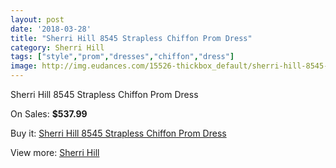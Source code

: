 ```yaml
---
layout: post
date: '2018-03-28'
title: "Sherri Hill 8545 Strapless Chiffon Prom Dress"
category: Sherri Hill
tags: ["style","prom","dresses","chiffon","dress"]
image: http://img.eudances.com/15526-thickbox_default/sherri-hill-8545-strapless-chiffon-prom-dress.jpg
---
```

Sherri Hill 8545 Strapless Chiffon Prom Dress

On Sales: **$537.99**
<a href="https://www.eudances.com/en/sherri-hill/4590-sherri-hill-8545-strapless-chiffon-prom-dress.html"><amp-img layout="responsive" width="600" height="600" src="//img.eudances.com/15526-thickbox_default/sherri-hill-8545-strapless-chiffon-prom-dress.jpg" alt="Sherri Hill 8545 Strapless Chiffon Prom Dress 0" /></a>
<a href="https://www.eudances.com/en/sherri-hill/4590-sherri-hill-8545-strapless-chiffon-prom-dress.html"><amp-img layout="responsive" width="600" height="600" src="//img.eudances.com/15528-thickbox_default/sherri-hill-8545-strapless-chiffon-prom-dress.jpg" alt="Sherri Hill 8545 Strapless Chiffon Prom Dress 1" /></a>
<a href="https://www.eudances.com/en/sherri-hill/4590-sherri-hill-8545-strapless-chiffon-prom-dress.html"><amp-img layout="responsive" width="600" height="600" src="//img.eudances.com/15527-thickbox_default/sherri-hill-8545-strapless-chiffon-prom-dress.jpg" alt="Sherri Hill 8545 Strapless Chiffon Prom Dress 2" /></a>

Buy it: [Sherri Hill 8545 Strapless Chiffon Prom Dress](https://www.eudances.com/en/sherri-hill/4590-sherri-hill-8545-strapless-chiffon-prom-dress.html "Sherri Hill 8545 Strapless Chiffon Prom Dress")

View more: [Sherri Hill](https://www.eudances.com/en/80-Sherri-Hill "Sherri Hill")